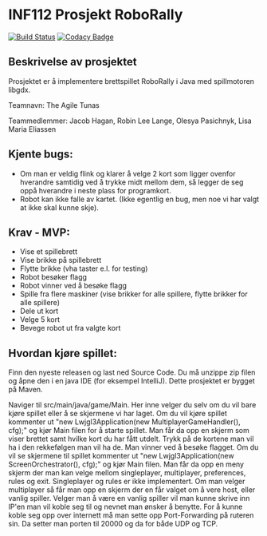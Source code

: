 # INF112 Prosjekt RoboRally
[![Build Status](https://travis-ci.com/inf112-v21/The-Agile-Tunas.svg?branch=master)](https://travis-ci.com/inf112-v21/The-Agile-Tunas)
[![Codacy Badge](https://app.codacy.com/project/badge/Grade/598d6a507dc74d34989e2c999450792d)](https://www.codacy.com/gh/inf112-v21/The-Agile-Tunas/dashboard?utm_source=github.com&amp;utm_medium=referral&amp;utm_content=inf112-v21/The-Agile-Tunas&amp;utm_campaign=Badge_Grade)

## Beskrivelse av prosjektet
Prosjektet er å implementere brettspillet RoboRally i Java med spillmotoren libgdx.

Teamnavn: The Agile Tunas

Teammedlemmer: Jacob Hagan, Robin Lee Lange, Olesya Pasichnyk, Lisa Maria Eliassen

## Kjente bugs:
- Om man er veldig flink og klarer å velge 2 kort som ligger ovenfor hverandre
samtidig ved å trykke midt mellom dem, så legger de seg oppå hverandre i neste plass
for programkort.
- Robot kan ikke falle av kartet. (Ikke egentlig en bug, men noe vi har valgt at ikke skal kunne skje).


## Krav - MVP:
- Vise et spillebrett
- Vise brikke på spillebrett
- Flytte brikke (vha taster e.l. for testing)
- Robot besøker flagg
- Robot vinner ved å besøke flagg
- Spille fra flere maskiner (vise brikker for alle spillere, flytte brikker for alle spillere)
- Dele ut kort
- Velge 5 kort
- Bevege robot ut fra valgte kort

## Hvordan kjøre spillet:

Finn den nyeste releasen og last ned Source Code. Du må unzippe zip filen
og åpne den i en java IDE (for eksempel IntelliJ). Dette prosjektet er bygget på Maven. 

Naviger til src/main/java/game/Main. Her inne velger du selv om du vil bare kjøre spillet 
eller å se skjermene vi har laget. Om du vil kjøre spillet kommenter ut "new Lwjgl3Application(new MultiplayerGameHandler(), cfg);"
og kjør Main filen for å starte spillet. Man får da opp en skjerm som viser brettet samt hvilke kort du har fått utdelt.
Trykk på de kortene man vil ha i den rekkefølgen man vil ha de. Man vinner ved å besøke flagget.
Om du vil se skjermene til spillet kommenter ut "new Lwjgl3Application(new ScreenOrchestrator(), cfg);" og kjør Main filen.
Man får da opp en meny skjerm der man kan velge mellom singleplayer, multiplayer, preferences, rules og exit. Singleplayer 
og rules er ikke implementert. Om man velger multiplayer så får man opp en skjerm der en får valget om å vere host, eller
vanlig spiller. Velger man å være en vanlig spiller vil man kunne skrive inn IP'en man vil koble seg til og nevnet man ønsker å benytte. 
For å kunne koble seg opp over internett må man sette opp Port-Forwarding på ruteren sin. 
Da setter man porten til 20000 og da for både UDP og TCP.


